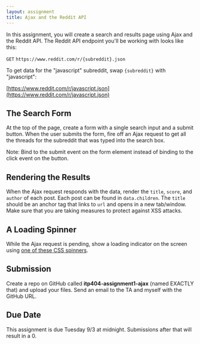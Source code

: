 ```yaml
---
layout: assignment
title: Ajax and the Reddit API
---
```


In this assignment, you will create a search and results page using Ajax and the Reddit API. The Reddit API endpoint you'll be working with looks like this:

`GET` `https://www.reddit.com/r/{subreddit}.json`

To get data for the "javascript" subreddit, swap `{subreddit}` with "javascript":

[https://www.reddit.com/r/javascript.json](https://www.reddit.com/r/javascript.json)

## The Search Form

At the top of the page, create a form with a single search input and a submit button. When the user submits the form, fire off an Ajax request to get all the threads for the subreddit that was typed into the search box.

Note: Bind to the submit event on the form element instead of binding to the click event on the button.

## Rendering the Results

When the Ajax request responds with the data, render the `title`, `score`, and `author` of each post. Each post can be found in `data.children`. The `title` should be an anchor tag that links to `url` and opens in a new tab/window. Make sure that you are taking measures to protect against XSS attacks.

## A Loading Spinner

While the Ajax request is pending, show a loading indicator on the screen using [one of these CSS spinners](https://projects.lukehaas.me/css-loaders/).

## Submission

Create a repo on GitHub called __itp404-assignment1-ajax__ (named EXACTLY that) and upload your files. Send an email to the TA and myself with the GitHub URL.

## Due Date

This assignment is due Tuesday 9/3 at midnight. Submissions after that will result in a 0.
